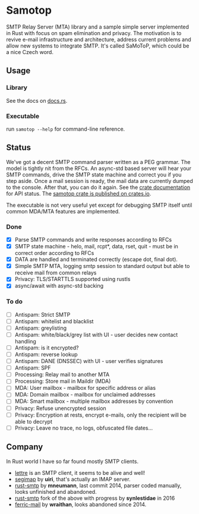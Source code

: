 # Samotop
SMTP Relay Server (MTA) library and a sample simple server implemented in Rust with focus on spam elimination and privacy. The motivation is to revive e-mail infrastructure and architecture, address current problems and allow new systems to integrate SMTP. It's called SaMoToP, which could be a nice Czech word.
## Usage
### Library
See the docs on [docs.rs](https://docs.rs/samotop).
### Executable
run `samotop --help` for command-line reference.
## Status
We've got a decent SMTP command parser written as a PEG grammar. The model is tightly nit from the RFCs. An async-std based server will hear your SMTP commands, drive the SMTP state machine and correct you if you step aside. Once a mail session is ready, the mail data are currently dumped to the console. After that, you can do it again. See the [crate documentation](https://docs.rs/samotop/) for API status. The [samotop crate is published on crates.io](https://crates.io/crates/samotop).

The executable is not very useful yet except for debugging SMTP itself until common MDA/MTA features are implemented.
### Done
- [x] Parse SMTP commands and write responses according to RFCs
- [x] SMTP state machine - helo, mail, rcpt*, data, rset, quit - must be in correct order according to RFCs
- [x] DATA are handled and terminated correctly (escape dot, final dot).
- [x] Simple SMTP MTA, logging smtp session to standard output but able to receive mail from common relays
- [x] Privacy: TLS/STARTTLS supported using rustls
- [x] async/await with async-std backing
### To do
- [ ] Antispam: Strict SMTP
- [ ] Antispam: whitelist and blacklist
- [ ] Antispam: greylisting
- [ ] Antispam: white/black/grey list with UI - user decides new contact handling
- [ ] Antispam: is it encrypted?
- [ ] Antispam: reverse lookup
- [ ] Antispam: DANE (DNSSEC) with UI - user verifies signatures
- [ ] Antispam: SPF
- [ ] Processing: Relay mail to another MTA
- [ ] Processing: Store mail in Maildir (MDA)
- [ ] MDA: User mailbox - mailbox for specific address or alias
- [ ] MDA: Domain mailbox - mailbox for unclaimed addresses
- [ ] MDA: Smart mailbox - multiple mailbox addresses by convention
- [ ] Privacy: Refuse unencrypted session
- [ ] Privacy: Encryption at rests, encrypt e-mails, only the recipient will be able to decrypt
- [ ] Privacy: Leave no trace, no logs, obfuscated file dates...
## Company
In Rust world I have so far found mostly SMTP clients.
* [lettre](https://github.com/lettre/lettre) is an SMTP client, it seems to be alive and well!
* [segimap](https://github.com/uiri/SEGIMAP) by **uiri**, that's actually an IMAP server.
* [rust-smtp](https://github.com/mneumann/rust-smtp) by **mneumann**, last commit 2014, parser coded manually, looks unfinished and abandoned.
* [rust-smtp](https://github.com/synlestidae/rust-smtp) fork of the above with progress by **synlestidae** in 2016
* [ferric-mail](https://github.com/wraithan/ferric-mail) by **wraithan**, looks abandoned since 2014.
